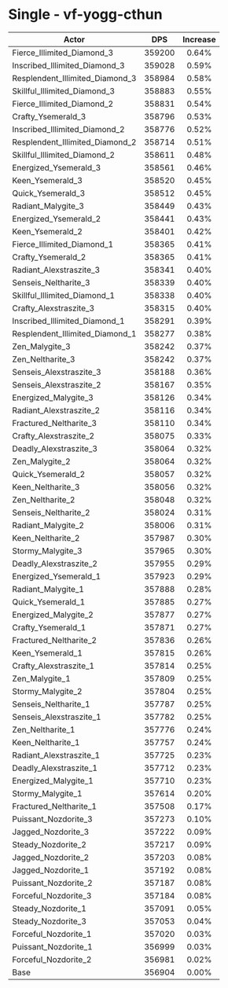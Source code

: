 # Single - vf-yogg-cthun
| Actor | DPS | Increase |
|---|:---:|:---:|
|Fierce_Illimited_Diamond_3|359200|0.64%|
|Inscribed_Illimited_Diamond_3|359028|0.59%|
|Resplendent_Illimited_Diamond_3|358984|0.58%|
|Skillful_Illimited_Diamond_3|358883|0.55%|
|Fierce_Illimited_Diamond_2|358831|0.54%|
|Crafty_Ysemerald_3|358796|0.53%|
|Inscribed_Illimited_Diamond_2|358776|0.52%|
|Resplendent_Illimited_Diamond_2|358714|0.51%|
|Skillful_Illimited_Diamond_2|358611|0.48%|
|Energized_Ysemerald_3|358561|0.46%|
|Keen_Ysemerald_3|358520|0.45%|
|Quick_Ysemerald_3|358512|0.45%|
|Radiant_Malygite_3|358449|0.43%|
|Energized_Ysemerald_2|358441|0.43%|
|Keen_Ysemerald_2|358401|0.42%|
|Fierce_Illimited_Diamond_1|358365|0.41%|
|Crafty_Ysemerald_2|358365|0.41%|
|Radiant_Alexstraszite_3|358341|0.40%|
|Senseis_Neltharite_3|358339|0.40%|
|Skillful_Illimited_Diamond_1|358338|0.40%|
|Crafty_Alexstraszite_3|358315|0.40%|
|Inscribed_Illimited_Diamond_1|358291|0.39%|
|Resplendent_Illimited_Diamond_1|358277|0.38%|
|Zen_Malygite_3|358242|0.37%|
|Zen_Neltharite_3|358242|0.37%|
|Senseis_Alexstraszite_3|358188|0.36%|
|Senseis_Alexstraszite_2|358167|0.35%|
|Energized_Malygite_3|358126|0.34%|
|Radiant_Alexstraszite_2|358116|0.34%|
|Fractured_Neltharite_3|358110|0.34%|
|Crafty_Alexstraszite_2|358075|0.33%|
|Deadly_Alexstraszite_3|358064|0.32%|
|Zen_Malygite_2|358064|0.32%|
|Quick_Ysemerald_2|358057|0.32%|
|Keen_Neltharite_3|358056|0.32%|
|Zen_Neltharite_2|358048|0.32%|
|Senseis_Neltharite_2|358024|0.31%|
|Radiant_Malygite_2|358006|0.31%|
|Keen_Neltharite_2|357987|0.30%|
|Stormy_Malygite_3|357965|0.30%|
|Deadly_Alexstraszite_2|357955|0.29%|
|Energized_Ysemerald_1|357923|0.29%|
|Radiant_Malygite_1|357888|0.28%|
|Quick_Ysemerald_1|357885|0.27%|
|Energized_Malygite_2|357877|0.27%|
|Crafty_Ysemerald_1|357871|0.27%|
|Fractured_Neltharite_2|357836|0.26%|
|Keen_Ysemerald_1|357815|0.26%|
|Crafty_Alexstraszite_1|357814|0.25%|
|Zen_Malygite_1|357809|0.25%|
|Stormy_Malygite_2|357804|0.25%|
|Senseis_Neltharite_1|357787|0.25%|
|Senseis_Alexstraszite_1|357782|0.25%|
|Zen_Neltharite_1|357776|0.24%|
|Keen_Neltharite_1|357757|0.24%|
|Radiant_Alexstraszite_1|357725|0.23%|
|Deadly_Alexstraszite_1|357712|0.23%|
|Energized_Malygite_1|357710|0.23%|
|Stormy_Malygite_1|357614|0.20%|
|Fractured_Neltharite_1|357508|0.17%|
|Puissant_Nozdorite_3|357273|0.10%|
|Jagged_Nozdorite_3|357222|0.09%|
|Steady_Nozdorite_2|357217|0.09%|
|Jagged_Nozdorite_2|357203|0.08%|
|Jagged_Nozdorite_1|357192|0.08%|
|Puissant_Nozdorite_2|357187|0.08%|
|Forceful_Nozdorite_3|357184|0.08%|
|Steady_Nozdorite_1|357091|0.05%|
|Steady_Nozdorite_3|357053|0.04%|
|Forceful_Nozdorite_1|357020|0.03%|
|Puissant_Nozdorite_1|356999|0.03%|
|Forceful_Nozdorite_2|356981|0.02%|
|Base|356904|0.00%|
